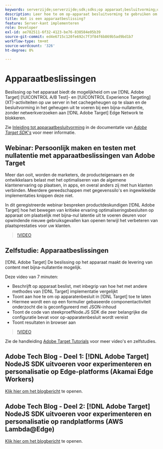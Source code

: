 ```yaml
---
keywords: serverzijde;serverzijde;sdk;sdks;op apparaat;besluitvorming;op apparaat;op apparaat;nul latentie;latentie;dichtbij-nul;node.js
description: Leer hoe te om op-apparaat besluitvorming te gebruiken om uw  [!DNL Target] A/B en activiteiten MVT op uw server in het voorgeheugen op te slaan om in-geheugenbesluit bij bijna-nul latentie uit te voeren.
title: Wat is een apparaatbeslissing?
feature: Server-kant implementeren
role: Developer
exl-id: ae782511-6f32-4123-be76-838584e05b39
source-git-commit: ed4e6715c120fe692c7f3f84f6b869b5ad9bd1b7
workflow-type: tm+mt
source-wordcount: '326'
ht-degree: 0%

---
```


# Apparaatbeslissingen

Beslissing op het apparaat biedt de mogelijkheid om uw [!DNL Adobe Target] [!UICONTROL A/B Test]- en [!UICONTROL Experience Targeting] (XT)-activiteiten op uw server in het cachegeheugen op te slaan en de besluitvorming in het geheugen uit te voeren bij een bijna-nullatentie, zonder netwerkverzoeken aan [!DNL Adobe Target] Edge Network te blokkeren.

Zie [Inleiding tot apparaatbesluitvorming](https://adobetarget-sdks.gitbook.io/docs/on-device-decisioning/introduction-to-on-device-decisioning) in de documentatie van *[Adobe Target SDK&#39;s](https://adobetarget-sdks.gitbook.io/docs/)* voor meer informatie.

## Webinar: Persoonlijk maken en testen met nullatentie met apparaatbeslissingen van Adobe Target

Meer dan ooit, worden de marketers, de producteigenaars en de ontwikkelaars belast met het optimaliseren van de algemene klantenervaring op plaatsen, in apps, en overal anders zij met hun klanten verbinden. Meerdere gereedschappen met gegevenssilo&#39;s en ingewikkelde implementaties knippen deze niet.

In dit geregistreerde webinar bespreken productdeskundigen [!DNL Adobe Target] hoe het bewegen van kritieke ervaring optimaliseringsbesluiten op apparaat om plaatselijk met bijna-nul latentie uit te voeren deuren voor opwindende nieuwe gebruiksgevallen kan openen terwijl het verbeteren van plaatsprestaties voor uw klanten.

>[!VIDEO](https://video.tv.adobe.com/v/328148)

## Zelfstudie: Apparaatbeslissingen

[!DNL Adobe Target] De beslissing op het apparaat maakt de levering van content met bijna-nullatentie mogelijk.

Deze video van 7 minuten:

* Beschrijft op apparaat beslist, met inbegrip van hoe het met andere methodes van [!DNL Target] implementatie vergelijkt
* Toont aan hoe te om op apparatenbesluit in [!DNL Target] toe te laten
* Hiermee wordt een op een formulier gebaseerde componentactiviteit onderzocht die is geconfigureerd met JSON-inhoud
* Toont de code van steekproefNode.JS SDK die zeer belangrijke die configuratie bevat voor op-apparatenbesluit wordt vereist
* Toont resultaten in browser aan

>[!VIDEO](https://video.tv.adobe.com/v/329032)

Zie de handleiding [Adobe Target Tutorials](https://experienceleague.adobe.com/docs/target-learn/tutorials/overview.html) voor meer video&#39;s en zelfstudies.

## Adobe Tech Blog - Deel 1: [!DNL Adobe Target] NodeJS SDK uitvoeren voor experimenteren en personalisatie op Edge-platforms (Akamai Edge Workers)

[Klik hier om het blogbericht](https://medium.com/adobetech/part-1-run-adobe-target-nodejs-sdk-for-experimentation-and-personalization-on-edge-platforms-4d8660964ed9) te openen.

## Adobe Tech Blog - Deel 2: [!DNL Adobe Target] NodeJS SDK uitvoeren voor experimenteren en personalisatie op randplatforms (AWS Lambda@Edge)

[Klik hier om het blogbericht](https://medium.com/adobetech/part-2-run-adobe-target-nodejs-sdk-for-experimentation-and-personalization-on-edge-platforms-aws-4d6bdac24563) te openen.
